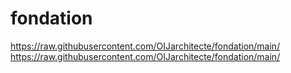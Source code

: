 # fondation
https://raw.githubusercontent.com/OIJarchitecte/fondation/main/
https://raw.githubusercontent.com/OIJarchitecte/fondation/main/
